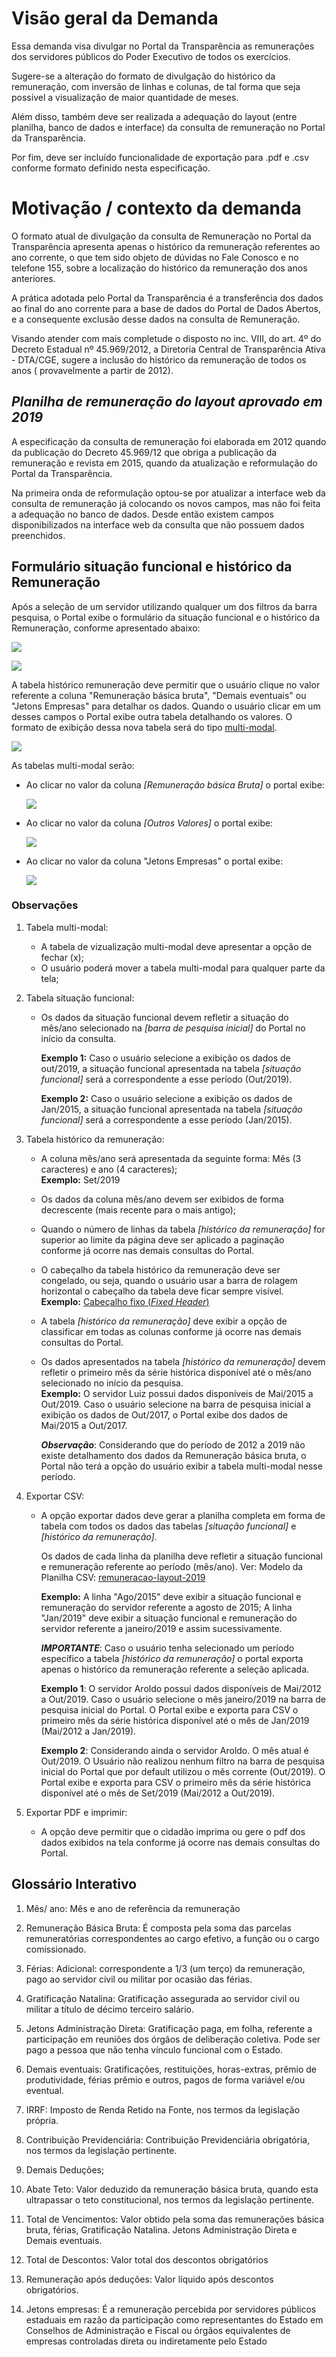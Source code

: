 # Visão geral da Demanda

Essa demanda visa divulgar no Portal da Transparência as remunerações dos servidores públicos do Poder Executivo de todos os exercícios.

Sugere-se a alteração do formato de divulgação do histórico da remuneração, com inversão de linhas e colunas, de tal forma que seja possível a visualização de maior quantidade de meses.

Além disso, também deve ser realizada a adequação do layout (entre planilha, banco de dados e interface) da consulta de remuneração no Portal da Transparência.

Por fim, deve ser incluído funcionalidade de exportação para .pdf e .csv conforme formato definido nesta especificação.


# Motivação / contexto da demanda

O formato atual de divulgação da consulta de Remuneração no Portal da Transparência apresenta apenas o histórico da remuneração referentes ao ano corrente, o que tem sido objeto de dúvidas no Fale Conosco e no telefone 155, sobre a localização do histórico da remuneração dos anos anteriores.

A prática adotada pelo Portal da Transparência é a transferência dos dados ao final do ano corrente para a base de dados do Portal de Dados Abertos, e a consequente exclusão desse dados na consulta de Remuneração.

Visando atender com mais completude o disposto no inc. VIII, do art. 4º do Decreto Estadual nº 45.969/2012, a Diretoria Central de Transparência Ativa - DTA/CGE, sugere a inclusão do histórico da remuneração de todos os anos ( provavelmente a partir de 2012).

## _Planilha de remuneração do layout aprovado em 2019_

A especificação da consulta de remuneração foi elaborada em 2012 quando da publicação do Decreto 45.969/12 que obriga a publicação da remuneração e revista em 2015, quando da atualização e reformulação do Portal da Transparência.

Na primeira onda de reformulação optou-se por atualizar a interface web da consulta de remuneração já colocando os novos campos, mas não foi feita a adequação no banco de dados. Desde então existem campos disponibilizados na interface web da consulta que não possuem dados preenchidos.

## Formulário situação funcional e histórico da Remuneração

Após a seleção de um servidor utilizando qualquer um dos filtros da barra pesquisa, o Portal exibe o formulário da situação funcional e o histórico da Remuneração, conforme apresentado abaixo:

![](static/1.situacao-funcional-2019.png)

![](static/2.historico-remuneracao-layout-2012-2015-2019.png)

A tabela histórico remuneração deve permitir que o usuário clique no valor  referente a coluna "Remuneração básica bruta", "Demais eventuais" ou "Jetons Empresas" para detalhar os dados. Quando o usuário clicar em um desses campos o Portal exibe outra tabela detalhando os valores. O formato de exibição dessa nova tabela será do tipo [multi-modal](https://uxdesign.cc/design-better-data-tables-4ecc99d23356).

![](static/4.multi-modal-exemplo.png)

As tabelas multi-modal serão:

* Ao clicar no valor da coluna _[Remuneração básica Bruta]_ o portal exibe:

    ![](static/3.multi-modal-RB-2015-2019.png)


* Ao clicar no valor da coluna _[Outros Valores]_ o portal exibe:

  ![](static/3.multi-modal-OV-2019.png)


* Ao clicar no valor da coluna "Jetons Empresas" o portal exibe:

  ![](static/3.mult-modal-jetons-2012-2015-2019.png)

### Observações

1. Tabela multi-modal:

    * A tabela de vizualização multi-modal deve apresentar a opção de fechar (x);
    * O usuário poderá mover a tabela multi-modal para qualquer parte da tela;


2. Tabela situação funcional:

    * Os dados da situação funcional devem refletir a situação do mês/ano selecionado na _[barra de pesquisa inicial]_ do Portal no início da consulta.       

      __Exemplo 1:__ Caso o usuário selecione a  exibição os dados de out/2019, a situação funcional apresentada na tabela _[situação funcional]_ será a correspondente a esse período (Out/2019).

      __Exemplo 2:__ Caso o usuário selecione  a  exibição os dados de Jan/2015, a situação funcional apresentada na tabela _[situação funcional]_ será a correspondente a esse período (Jan/2015).

3. Tabela histórico da remuneração:
    * A coluna mês/ano será apresentada da seguinte forma: Mês (3 caracteres) e ano (4 caracteres);           
    __Exemplo:__ Set/2019

    * Os dados da coluna mês/ano devem ser exibidos de forma decrescente (mais recente para o mais antigo);

    * Quando o número de linhas da tabela _[histórico da remuneração]_ for superior ao limite da página deve ser aplicado a paginação conforme já ocorre nas demais consultas do Portal.

    * O cabeçalho da tabela histórico da remuneração deve ser congelado, ou seja, quando o usuário usar a barra de rolagem horizontal o cabeçalho da tabela deve ficar sempre visível.                    
     __Exemplo:__ [Cabeçalho fixo (_Fixed Header_)](https://uxdesign.cc/design-better-data-tables-4ecc99d23356)

     * A tabela _[histórico da remuneração]_ deve exibir a opção de classificar em todas as colunas conforme já ocorre nas demais consultas do Portal.

    * Os dados apresentados na tabela _[histórico da remuneração]_ devem refletir o primeiro mês da série histórica disponível até o mês/ano selecionado no início da pesquisa.  
      __Exemplo:__ O servidor Luiz possui dados disponíveis de Mai/2015 a Out/2019. Caso o usuário selecione na barra de pesquisa inicial a exibição os dados de Out/2017, o Portal exibe dos dados de Mai/2015 a Out/2017.

      ___Observação___: Considerando que do período de 2012 a 2019 não existe detalhamento dos dados da Remuneração básica bruta, o Portal não terá a opção do usuário exibir a tabela multi-modal nesse período.


4. Exportar CSV:

    * A opção exportar dados deve gerar a planilha completa em forma de tabela com todos os dados das tabelas _[situação funcional]_ e _[histórico da remuneração]_.

      Os dados de cada linha da planilha deve refletir a situação funcional e remuneração referente ao período (mês/ano). Ver: Modelo da Planilha CSV: [remuneracao-layout-2019]()

      __Exemplo:__ A linha "Ago/2015" deve exibir a situação funcional e remuneração do servidor referente a agosto de 2015; A linha "Jan/2019" deve exibir a situação funcional e remuneração do servidor referente a janeiro/2019 e assim sucessivamente.

      ___IMPORTANTE___: Caso o usuário tenha selecionado um período específico a tabela _[histórico da remuneração]_ o portal exporta apenas o histórico da remuneração referente a seleção aplicada.

      __Exemplo 1__:  O servidor Aroldo possui dados disponíveis de Mai/2012 a Out/2019. Caso o usuário selecione o mês janeiro/2019 na barra de pesquisa inicial do Portal. O Portal exibe e exporta para CSV o primeiro mês da série histórica disponível até o mês de Jan/2019 (Mai/2012 a Jan/2019).

      __Exemplo 2__: Considerando ainda o servidor Aroldo. O mês atual é Out/2019. O Usuário não realizou nenhum filtro na barra de pesquisa inicial do Portal que por default utilizou o mês corrente (Out/2019). O Portal exibe e exporta para CSV o primeiro mês da série histórica disponível até o mês de Set/2019 (Mai/2012 a Out/2019).

5. Exportar PDF e imprimir:
    * A opção deve permitir que o cidadão imprima ou gere o pdf dos dados exibidos na tela conforme já ocorre nas demais consultas do Portal.  
    
## Glossário Interativo

1. Mês/ ano: Mês e ano de referência da remuneração

2. Remuneração Básica Bruta: É composta pela soma das parcelas remuneratórias correspondentes ao cargo efetivo, a função ou o cargo comissionado.
3. Férias: Adicional: correspondente a 1/3 (um terço) da remuneração, pago ao servidor civil ou militar por ocasião das férias.
4. Gratificação Natalina: Gratificação assegurada ao servidor civil ou militar a título de décimo terceiro salário.
5. Jetons Administração Direta: Gratificação paga, em folha, referente a participação em reuniões dos órgãos de deliberação coletiva. Pode ser pago a pessoa que não tenha vínculo funcional com o Estado.
6. Demais eventuais: Gratificações, restituições, horas-extras, prêmio de produtividade, férias prêmio e outros, pagos de forma variável e/ou eventual.
7. IRRF: Imposto de Renda Retido na Fonte, nos termos da legislação própria.
8. Contribuição Previdenciária: Contribuição Previdenciária obrigatória, nos termos da legislação pertinente.
9. Demais Deduções;
10. Abate Teto: Valor deduzido da remuneração básica bruta, quando esta ultrapassar o teto constitucional, nos termos da legislação pertinente.
11. Total de Vencimentos: Valor obtido pela soma das remunerações básica bruta, férias, Gratificação Natalina. Jetons Administração Direta e Demais eventuais.
12. Total de Descontos: Valor total dos descontos obrigatórios
13. Remuneração após deduções: Valor líquido após descontos obrigatórios.
14. Jetons empresas: É a remuneração percebida por servidores públicos estaduais em razão da participação como representantes do Estado em Conselhos de Administração e Fiscal ou órgãos equivalentes de empresas controladas direta ou indiretamente pelo Estado
